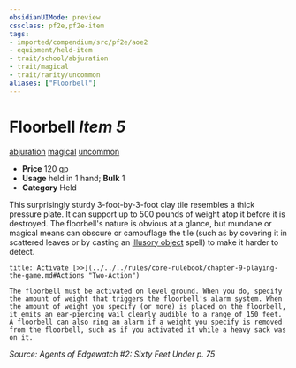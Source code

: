 ```yaml
---
obsidianUIMode: preview
cssclass: pf2e,pf2e-item
tags:
- imported/compendium/src/pf2e/aoe2
- equipment/held-item
- trait/school/abjuration
- trait/magical
- trait/rarity/uncommon
aliases: ["Floorbell"]
---
```

# Floorbell *Item 5*  
[abjuration](abjuration.md)  [magical](magical.md)  [uncommon](uncommon.md)  

- **Price** 120 gp
- **Usage** held in 1 hand; **Bulk** 1
- **Category** Held

This surprisingly sturdy 3-foot-by-3-foot clay tile resembles a thick pressure plate. It can support up to 500 pounds of weight atop it before it is destroyed. The floorbell's nature is obvious at a glance, but mundane or magical means can obscure or camouflage the tile (such as by covering it in scattered leaves or by casting an [illusory object](../../spells/illusory-object.md) spell) to make it harder to detect.

```ad-embed-ability
title: Activate [>>](../../../rules/core-rulebook/chapter-9-playing-the-game.md#Actions "Two-Action")

The floorbell must be activated on level ground. When you do, specify the amount of weight that triggers the floorbell's alarm system. When the amount of weight you specify (or more) is placed on the floorbell, it emits an ear-piercing wail clearly audible to a range of 150 feet. A floorbell can also ring an alarm if a weight you specify is removed from the floorbell, such as if you activated it while a heavy sack was on it.
```

*Source: Agents of Edgewatch #2: Sixty Feet Under p. 75*
